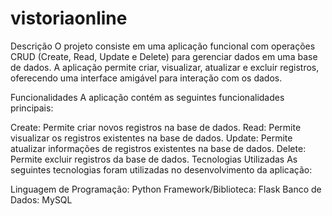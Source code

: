 # vistoriaonline

Descrição
O projeto consiste em uma aplicação funcional com operações CRUD (Create, Read, Update e Delete) para gerenciar dados em uma base de dados. A aplicação permite criar, visualizar, atualizar e excluir registros, oferecendo uma interface amigável para interação com os dados.

Funcionalidades
A aplicação contém as seguintes funcionalidades principais:

Create: Permite criar novos registros na base de dados.
Read: Permite visualizar os registros existentes na base de dados.
Update: Permite atualizar informações de registros existentes na base de dados.
Delete: Permite excluir registros da base de dados.
Tecnologias Utilizadas
As seguintes tecnologias foram utilizadas no desenvolvimento da aplicação:

Linguagem de Programação: Python
Framework/Biblioteca: Flask
Banco de Dados: MySQL
